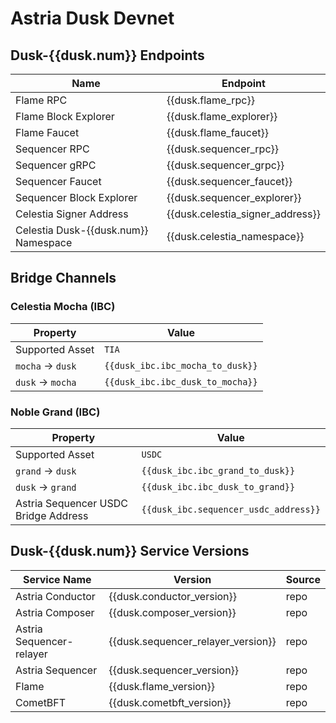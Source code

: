 <!-- markdownlint-disable MD041 MD033 -->

<script setup>
import { siteConfig } from '../config.js'

const dusk = siteConfig.dusk
const dusk_ibc = siteConfig.flame.dusk.bridging
</script>

# Astria Dusk Devnet

## Dusk-{{dusk.num}} Endpoints

| Name | Endpoint |
|---|---|
| Flame RPC                            | <a :href="dusk.flame_rpc"               target="_blank" rel="noopener noreferrer">{{dusk.flame_rpc}}</a>               |
| Flame Block Explorer                 | <a :href="dusk.flame_explorer"          target="_blank" rel="noopener noreferrer">{{dusk.flame_explorer}}</a>          |
| Flame Faucet                         | <a :href="dusk.flame_faucet"            target="_blank" rel="noopener noreferrer">{{dusk.flame_faucet}}</a>            |
| Sequencer RPC                        | <a :href="dusk.sequencer_rpc"           target="_blank" rel="noopener noreferrer">{{dusk.sequencer_rpc}}</a>           |
| Sequencer gRPC                       | <a :href="dusk.sequencer_grpc"          target="_blank" rel="noopener noreferrer">{{dusk.sequencer_grpc}}</a>          |
| Sequencer Faucet                     | <a :href="dusk.sequencer_faucet"        target="_blank" rel="noopener noreferrer">{{dusk.sequencer_faucet}}</a>        |
| Sequencer Block Explorer             | <a :href="dusk.sequencer_explorer"      target="_blank" rel="noopener noreferrer">{{dusk.sequencer_explorer}}</a>      |
| Celestia Signer Address              | <a :href="dusk.celenium_signer_link"    target="_blank" rel="noopener noreferrer">{{dusk.celestia_signer_address}}</a> |
| Celestia Dusk-{{dusk.num}} Namespace | <a :href="dusk.celenium_namespace_link" target="_blank" rel="noopener noreferrer">{{dusk.celestia_namespace}}</a>      |

## Bridge Channels

### Celestia Mocha (IBC)

| Property | Value |
|-----|-----|
| Supported Asset | `TIA` |
| `mocha` -> `dusk` | `{{dusk_ibc.ibc_mocha_to_dusk}}` |
| `dusk` -> `mocha` | `{{dusk_ibc.ibc_dusk_to_mocha}}` |

### Noble Grand (IBC)

| Property | Value |
|-----|-----|
| Supported Asset | `USDC` |
| `grand` -> `dusk` | `{{dusk_ibc.ibc_grand_to_dusk}}` |
| `dusk` -> `grand` | `{{dusk_ibc.ibc_dusk_to_grand}}` |
| Astria Sequencer USDC Bridge Address | `{{dusk_ibc.sequencer_usdc_address}}` |

## Dusk-{{dusk.num}} Service Versions

| Service Name | Version | Source |
|---|---|---|
| Astria Conductor         | <a :href="dusk.conductor_release" target="_blank" rel="noopener noreferrer">{{dusk.conductor_version}}</a>                 | <a :href="dusk.conductor_repo" target="_blank" rel="noopener noreferrer">repo</a>         |
| Astria Composer          | <a :href="dusk.composer_release" target="_blank" rel="noopener noreferrer">{{dusk.composer_version}}</a>                   | <a :href="dusk.composer_repo" target="_blank" rel="noopener noreferrer">repo</a>          |
| Astria Sequencer-relayer | <a :href="dusk.sequencer_relayer_release" target="_blank" rel="noopener noreferrer">{{dusk.sequencer_relayer_version}}</a> | <a :href="dusk.sequencer_relayer_repo" target="_blank" rel="noopener noreferrer">repo</a> |
| Astria Sequencer         | <a :href="dusk.sequencer_release" target="_blank" rel="noopener noreferrer">{{dusk.sequencer_version}}</a>                 | <a :href="dusk.sequencer_repo" target="_blank" rel="noopener noreferrer">repo</a>         |
| Flame                    | <a :href="dusk.flame_release" target="_blank" rel="noopener noreferrer">{{dusk.flame_version}}</a>                         | <a :href="dusk.flame_repo" target="_blank" rel="noopener noreferrer">repo</a>             |
| CometBFT                 | <a :href="dusk.cometbft_release" target="_blank" rel="noopener noreferrer">{{dusk.cometbft_version}}</a>                   | <a :href="dusk.cometbft_repo" target="_blank" rel="noopener noreferrer">repo</a>          |

